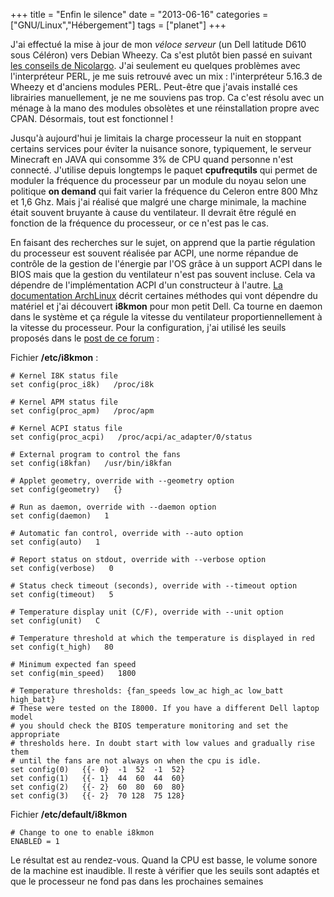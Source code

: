 +++
title = "Enfin le silence"
date = "2013-06-16"
categories = ["GNU/Linux","Hébergement"]
tags = ["planet"]
+++


J'ai effectué la mise à jour de mon *véloce serveur* <i class="icon-smile"></i>
(un Dell latitude D610 sous Céléron) vers Debian Wheezy. Ca s'est plutôt bien passé 
en suivant [les conseils de Nicolargo](http://blog.nicolargo.com/2013/05/de-squeeze-a-wheezy.html). 
J'ai seulement eu quelques problèmes avec l'interpréteur PERL, je me suis retrouvé
avec un mix : l'interpréteur 5.16.3 de Wheezy et d'anciens modules PERL.
Peut-être que j'avais installé ces librairies manuellement, je ne me souviens
pas trop. Ca c'est résolu avec un ménage à la mano des modules obsolètes et une 
réinstallation propre avec CPAN. Désormais, tout est fonctionnel !

Jusqu'à aujourd'hui je limitais la charge processeur la nuit en stoppant
certains services pour éviter la nuisance sonore, typiquement, le serveur
Minecraft en JAVA qui consomme 3% de CPU quand personne n'est connecté.
J'utilise depuis longtemps le paquet **cpufrequtils** qui permet de moduler la
fréquence du processeur par un module du noyau selon une politique **on demand** 
qui fait varier la fréquence du Celeron entre 800 Mhz et 1,6 Ghz. Mais j'ai 
réalisé que malgré une charge minimale, la machine était souvent bruyante à cause du
ventilateur. Il devrait être régulé en fonction de la fréquence du
processeur, or ce n'est pas le cas. 

En faisant des recherches sur le sujet, on
apprend que la partie régulation du processeur est souvent réalisée par ACPI,
une norme répandue de contrôle de la gestion de l'énergie par l'OS grâce à un
support ACPI dans le BIOS mais que la gestion du ventilateur n'est pas souvent
incluse. Cela va dépendre de l'implémentation ACPI d'un constructeur à l'autre. 
[La documentation
ArchLinux](https://wiki.archlinux.org/index.php/Fan_Speed_Control) décrit
certaines méthodes qui vont dépendre du matériel et j'ai découvert **i8kmon** pour 
mon petit Dell. Ca tourne en daemon dans le système et ça régule la vitesse du
ventilateur proportiennellement à la vitesse du processeur. Pour la
configuration, j'ai utilisé les seuils proposés dans le [post de ce
forum](http://forum.tinycorelinux.net/index.php?topic=10736.0) : 

Fichier **/etc/i8kmon** : 

    # Kernel I8K status file
    set config(proc_i8k)   /proc/i8k

    # Kernel APM status file
    set config(proc_apm)   /proc/apm

    # Kernel ACPI status file
    set config(proc_acpi)   /proc/acpi/ac_adapter/0/status

    # External program to control the fans
    set config(i8kfan)   /usr/bin/i8kfan

    # Applet geometry, override with --geometry option
    set config(geometry)   {}

    # Run as daemon, override with --daemon option
    set config(daemon)   1

    # Automatic fan control, override with --auto option
    set config(auto)   1

    # Report status on stdout, override with --verbose option
    set config(verbose)   0

    # Status check timeout (seconds), override with --timeout option
    set config(timeout)   5

    # Temperature display unit (C/F), override with --unit option
    set config(unit)   C

    # Temperature threshold at which the temperature is displayed in red
    set config(t_high)   80

    # Minimum expected fan speed
    set config(min_speed)   1800

    # Temperature thresholds: {fan_speeds low_ac high_ac low_batt high_batt}
    # These were tested on the I8000. If you have a different Dell laptop model
    # you should check the BIOS temperature monitoring and set the appropriate
    # thresholds here. In doubt start with low values and gradually rise them
    # until the fans are not always on when the cpu is idle.
    set config(0)   {{- 0}  -1  52  -1  52}
    set config(1)   {{- 1}  44  60  44  60}
    set config(2)   {{- 2}  60  80  60  80}
    set config(3)   {{- 2}  70 128  75 128}

Fichier **/etc/default/i8kmon** 

    # Change to one to enable i8kmon
    ENABLED = 1

Le résultat est au rendez-vous. Quand la CPU est basse, le volume sonore de la 
machine est inaudible. Il reste à vérifier que les seuils sont adaptés et que
le processeur ne fond pas dans les prochaines semaines <i class="icon-smile"></i>


